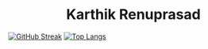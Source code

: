 <h1 align="center">
  <b>Karthik Renuprasad</b>
</h1>

[![GitHub Streak](https://github-readme-streak-stats.herokuapp.com?user=MrKarkeys&theme=dark&hide_border=true)](https://git.io/streak-stats)
[![Top Langs](https://github-readme-stats.vercel.app/api/top-langs/?username=MrKarkeys&theme=dark&hide_border=true)](https://github.com/anuraghazra/github-readme-stats)


<!--
**MrKarkeys/MrKarkeys** is a ✨ _special_ ✨ repository because its `README.md` (this file) appears on your GitHub profile.
![Karthik's GitHub stats](https://github-readme-stats.vercel.app/api?username=anuraghazra&show_icons=true&theme=transparent)

Here are some ideas to get you started:

- 🔭 I’m currently working on ...
- 🌱 I’m currently learning ...
- 👯 I’m looking to collaborate on ...
- 🤔 I’m looking for help with ...
- 💬 Ask me about ...
- 📫 How to reach me: ...
- 😄 Pronouns: ...
- ⚡ Fun fact: ...
-->
